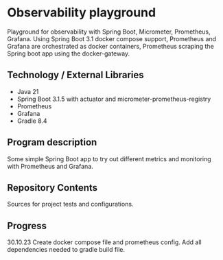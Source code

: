 # Observability playground

Playground for observability with Spring Boot, Micrometer, Prometheus, Grafana.
Using Spring Boot 3.1 docker compose support, Prometheus and Grafana are orchestrated as docker containers, Prometheus
scraping the Spring boot app using the docker-gateway.

## Technology / External Libraries

- Java 21
- Spring Boot 3.1.5 with actuator and micrometer-prometheus-registry
- Prometheus
- Grafana
- Gradle 8.4

## Program description

Some simple Spring Boot app to try out different metrics and monitoring with Prometheus and Grafana.

## Repository Contents

Sources for project  tests and configurations.

## Progress

30.10.23 Create docker compose file and prometheus config. Add all dependencies needed to gradle build file.
